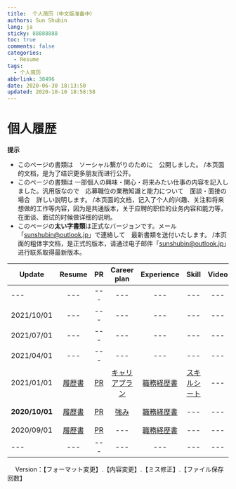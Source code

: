 ```yaml
---
title:  个人简历（中文版准备中）
authors: Sun Shubin
lang: ja
sticky: 88888888
toc: true
comments: false
categories:
  - Resume
tags:
  - 个人简历
abbrlink: 38496
date: 2020-06-30 18:13:50
updated: 2020-10-10 18:58:58
---
```


# 個人履歴

**提示**  
- このページの書類は　ソーシャル繋がりのために　公開しました。 /本页面的文档，是为了结识更多朋友而进行公开。 
- このページの書類は 一部個人の興味・関心・将来みたい仕事の内容を記入しました。汎用版なので　応募職位の業務知識と能力について　面談・面接の場合　詳しい説明します。 /本页面的文档，记入了个人的兴趣、关注和将来想做的工作等内容，因为是共通版本，关于应聘的职位的业务内容和能力等，在面谈、面试的时候做详细的说明。  
- このページの**太い字書類**は正式なバージョンです。メール「sunshubin@outlook.jp」で連絡して　最新書類を送付いたします。 /本页面的粗体字文档，是正式的版本，请通过电子邮件「sunshubin@outlook.jp」进行联系取得最新版本。
  
|Update|Resume|PR|Career plan|Experience|Skill|Video|Version|Memo
---|:---:|:--:|:---:|:---:|:---:|:---:|---|:---:
---|---|---|---|---|---|---|---|---
2021/10/01|---|---|---|---|---|---|---|---
2021/07/01|---|---|---|---|---|---|---|---
2021/04/01|---|---|---|---|---|---|---|---
2021/01/01|<a href="./Resume_Shubin_Sun_JA_履歴書_20210101.pdf" title="履歴書をダウンロード"  target="_blank">履歴書</a>|<a href="./Resume_Shubin_Sun_JA_PR_20210101.pdf" title="PRをダウンロード"  target="_blank">PR</a>|<a href="./Resume_Shubin_Sun_JA_キャリアプラン_20210101.pdf" title="キャリアプランをダウンロード"  target="_blank">キャリアプラン</a>|<a href="./Resume_Shubin_Sun_JA_職務経歴書_20210101.pdf" title="職務経歴書をダウンロード"  target="_blank">職務経歴書</a> |<a href="./Resume_Shubin_Sun_JA_スキルシート_20210101.pdf" title="スキルチェックシートをダウンロード"  target="_blank">スキルシート</a>|---|4.12.16.118|プレビュー
**2020/10/01**|<a href="./Resume_Shubin_Sun_JA_履歴書_20201001.pdf" title="履歴書をダウンロード"  target="_blank">履歴書</a>|<a href="./Resume_Shubin_Sun_JA_PR_20201001.pdf" title="PRをダウンロード"  target="_blank">PR</a>|<a href="./Resume_Shubin_Sun_JA_強み_20201001.pdf" title="強みをダウンロード"  target="_blank">強み</a>|<a href="./Resume_Shubin_Sun_JA_職務経歴書_20201001.pdf" title="職務経歴書をダウンロード"  target="_blank">職務経歴書</a> |---|---|**4.9.10.101**|**リリース**
2020/09/01|<a href="./Resume_Shubin_Sun_JA_履歴書_20200901.pdf" title="履歴書をダウンロード"  target="_blank">履歴書</a>|<a href="./Resume_Shubin_Sun_JA_PR_20200901.pdf" title="PRをダウンロード"  target="_blank">PR</a>|---|<a href="./Resume_Shubin_Sun_JA_職務経歴書_20200901.pdf" title="職務経歴書をダウンロード"  target="_blank">職務経歴書</a>|---|---|4.3.5.50|初公開
---|---|---|---|---|---|---|---|---
    
   　
Version：【フォーマット変更】.【内容変更】.【ミス修正】.【ファイル保存回数】